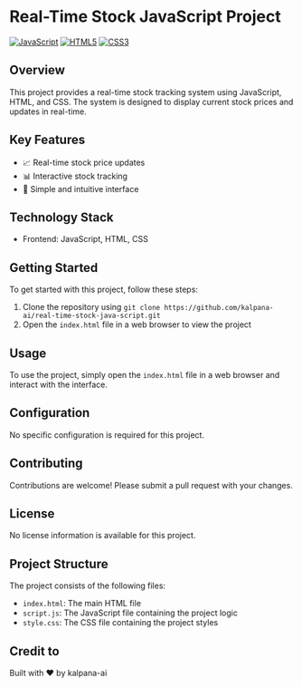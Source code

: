 # Real-Time Stock JavaScript Project
[![JavaScript](https://img.shields.io/badge/JavaScript-yellow?style=for-the-badge&logo=javascript&logoColor=white)](https://www.javascript.com/)
[![HTML5](https://img.shields.io/badge/HTML5-red?style=for-the-badge&logo=html5&logoColor=white)](https://html.spec.whatwg.org/)
[![CSS3](https://img.shields.io/badge/CSS3-blue?style=for-the-badge&logo=css3&logoColor=white)](https://www.w3.org/Style/CSS/)

## Overview
This project provides a real-time stock tracking system using JavaScript, HTML, and CSS. The system is designed to display current stock prices and updates in real-time.

## Key Features
* 📈 Real-time stock price updates
* 📊 Interactive stock tracking
* 📁 Simple and intuitive interface

## Technology Stack
* Frontend: JavaScript, HTML, CSS

## Getting Started
To get started with this project, follow these steps:
1. Clone the repository using `git clone https://github.com/kalpana-ai/real-time-stock-java-script.git`
2. Open the `index.html` file in a web browser to view the project

## Usage
To use the project, simply open the `index.html` file in a web browser and interact with the interface.

## Configuration
No specific configuration is required for this project.

## Contributing
Contributions are welcome! Please submit a pull request with your changes.

## License
No license information is available for this project.

## Project Structure
The project consists of the following files:
* `index.html`: The main HTML file
* `script.js`: The JavaScript file containing the project logic
* `style.css`: The CSS file containing the project styles

## Credit to
Built with ❤️ by kalpana-ai

